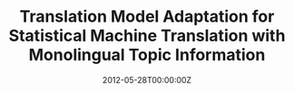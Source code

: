 ---
title: "Translation Model Adaptation for Statistical Machine Translation with Monolingual Topic Information"
authors:
- Jinsong Su
- Hua Wu
- Haifeng Wang
- Yidong Chen
- Xiaodong Shi
- Huailin Dong
- Qun Liu
author_notes:
- "通讯作者"
- 
- 
- 
- 
- 
- 
date: "2012-05-28T00:00:00Z"
publishDate: "2025-05-28T13:10:24+00:00"
publication_types: [1）文本机器翻译]
publication: "**In Proc. of ACL 2012.** (CCF-A类)"
---